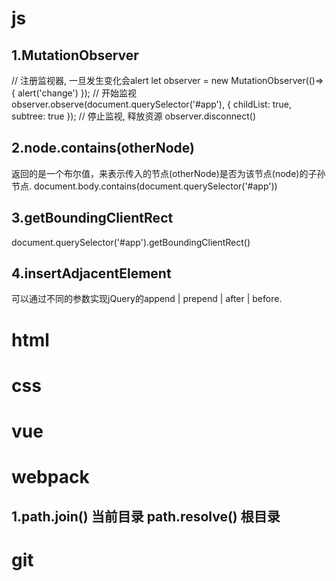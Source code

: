 # js

## 1.MutationObserver
// 注册监视器, 一旦发生变化会alert
let observer = new MutationObserver(()=>{
    alert('change')
});
// 开始监视
observer.observe(document.querySelector('#app'), { childList: true, subtree: true });
// 停止监视, 释放资源
observer.disconnect()

## 2.node.contains(otherNode)
返回的是一个布尔值，来表示传入的节点(otherNode)是否为该节点(node)的子孙节点.
document.body.contains(document.querySelector('#app'))

## 3.getBoundingClientRect
document.querySelector('#app').getBoundingClientRect()

## 4.insertAdjacentElement
可以通过不同的参数实现jQuery的append | prepend | after | before.


# html

# css

# vue

# webpack
## 1.path.join() 当前目录   path.resolve() 根目录

# git